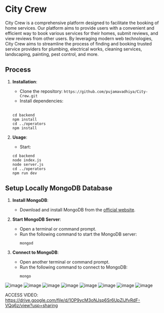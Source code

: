 # City Crew

City Crew is a comprehensive platform designed to facilitate the booking of home services. Our platform aims to provide users with a convenient and efficient way to book various services for their homes, submit reviews, and view reviews from other users. By leveraging modern web technologies, City Crew aims to streamline the process of finding and booking trusted service providers for plumbing, electrical works, cleaning services, landscaping, painting, pest control, and more.

## Process

1. **Installation**: 
   - Clone the repository: `https://github.com/pujamavadhiya/City-Crew.git`
   - Install dependencies:<br>
   <br>
   
   ```
   cd backend
   npm install
   cd ../operators
   npm install
   ```

2. **Usage**:
   - Start:
   ```
   cd backend
   node index.js
   node server.js
   cd ../operators
   npm run dev
   ```

## Setup Locally MongoDB Database

1. **Install MongoDB**:
   - Download and install MongoDB from the [official website](https://www.mongodb.com/try/download/community).

2. **Start MongoDB Server**:
   - Open a terminal or command prompt.
   - Run the following command to start the MongoDB server:
     ```
     mongod
     ```

3. **Connect to MongoDB**:
   - Open another terminal or command prompt.
   - Run the following command to connect to MongoDB:
     ```
     mongo
     ```

![image](https://github.com/MahekRohitGor/AWT_Project_City_Crew/assets/101034649/14ee85a2-2daa-4994-8a46-e5dd7d65876a)
![image](https://github.com/MahekRohitGor/AWT_Project_City_Crew/assets/101034649/882c7ab4-b36b-499e-a86c-020cab2d4750)
![image](https://github.com/MahekRohitGor/AWT_Project_City_Crew/assets/101034649/58725985-18c8-4837-8827-55d585f0f054)
![image](https://github.com/MahekRohitGor/AWT_Project_City_Crew/assets/101034649/24c75653-d4e5-4528-9f96-443fdbfb47f4)
![image](https://github.com/MahekRohitGor/AWT_Project_City_Crew/assets/101034649/04cac685-6548-4423-a89f-c638f4fda858)
![image](https://github.com/MahekRohitGor/AWT_Project_City_Crew/assets/101034649/e5716fda-8083-40d0-a95a-0280515c0cd2)
![image](https://github.com/MahekRohitGor/AWT_Project_City_Crew/assets/101034649/58fb62ca-e639-4848-aad8-8319da1d1a25)
![image](https://github.com/MahekRohitGor/AWT_Project_City_Crew/assets/101034649/99dea37f-8d11-4c11-9eba-081564026723)

ACCESS VIDEO: https://drive.google.com/file/d/1OP9ycM3oNJsp6Sr6UpZIJfvRdF-VQq6z/view?usp=sharing





